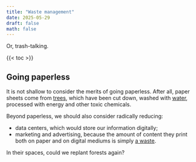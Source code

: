 ```yaml
---
title: "Waste management"
date: 2025-05-29
draft: false
math: false
---
```


Or, trash-talking.

{{< toc >}}

## Going paperless

It is not shallow to consider the merits of going paperless. After all,
paper sheets come from [trees](/plants), which have been cut down,
washed with [water](/water), processed with energy and other toxic
chemicals.

Beyond paperless, we should also consider radically reducing:
- data centers, which would store our information digitally;
- marketing and advertising, because the amount of content they print
  both on paper and on digital mediums is simply [a waste](/no-ads).

In their spaces, could we replant forests again?
